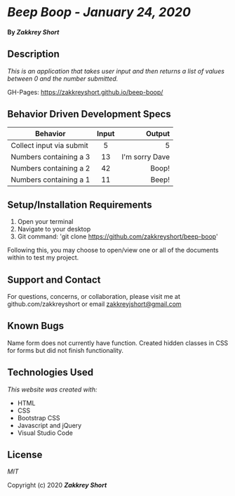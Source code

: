 # _Beep Boop - January 24, 2020_

#### By _**Zakkrey Short**_

## Description

_This is an application that takes user input and then returns a list of values between 0 and the number submitted._

GH-Pages: https://zakkreyshort.github.io/beep-boop/

## Behavior Driven Development Specs
| Behavior   |      Input     |  Output |
|----------|:-------------:|------:|
|Collect input via submit|  5 | 5 |
| Numbers containing a 3  |    13  |   I'm sorry Dave |
| Numbers containing a 2  | 42 |    Boop! |
|Numbers containing a 1  | 11 | Beep!



## Setup/Installation Requirements

1. Open your terminal  
2. Navigate to your desktop 
3. Git command: 'git clone https://github.com/zakkreyshort/beep-boop'



Following this, you may choose to open/view one or all of the documents within to test my project.



## Support and Contact

For questions, concerns, or collaboration, please visit me at github.com/zakkreyshort or email zakkreyjshort@gmail.com

## Known Bugs
Name form does not currently have function. Created hidden classes in CSS for forms but did not finish functionality.



## Technologies Used

_This website was created with:_

* HTML 
* CSS
* Bootstrap CSS
* Javascript and jQuery
* Visual Studio Code 

## License

*MIT*

Copyright (c) 2020 **_Zakkrey Short_**

